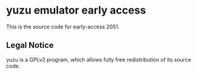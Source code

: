 yuzu emulator early access
=============

This is the source code for early-access 2051.

## Legal Notice

yuzu is a GPLv2 program, which allows fully free redistribution of its source code.